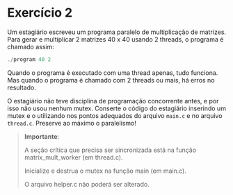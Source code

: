 # Exercício 2
Um estagiário escreveu um programa paralelo de multiplicação de matrizes. 
Para gerar e multiplicar 2 matrizes 40 x 40 usando 2 threads, o programa é chamado 
assim:
```c
./program 40 2
```
Quando o programa é executado com uma thread apenas, tudo funciona. 
Mas quando o programa é chamado com 2 threads ou mais, há erros no resultado.

O estagiário não teve disciplina de programação concorrente antes, e por isso não 
usou nenhum mutex. Conserte o código do estagiário inserindo um mutex e o utilizando 
nos pontos adequados do arquivo `main.c` e no arquivo `thread.c`. 
Preserve ao máximo o paralelismo!

> **Importante**:
> 
> A seção crítica que precisa ser sincronizada está na função matrix_mult_worker (em thread.c).
>
> Inicialize e destrua o mutex na função main (em main.c).
>
> O arquivo helper.c não poderá ser alterado.